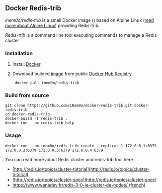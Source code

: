 ## Docker Redis-trib

*inem0o/redis-trib* is a small Docker image () based on Alpine Linux ([read more about Alpine Linux](http://gliderlabs.viewdocs.io/docker-alpine/)) providing Redis-trib.

*Redis-trib* is a command line tool executing commands to manage a Redis cluster


### Installation

1. Install [Docker](https://docs.docker.com/installation/#installation).

2. Download builded [image](https://registry.hub.docker.com/u/inem0o/redis-trib/) from public [Docker Hub Registry](https://registry.hub.docker.com/) 

		docker pull inem0o/redis-trib

### Build from source


	git clone https://github.com/iNem0o/docker-redis-trib.git docker-redis-trib
	cd docker-redis-trib
	docker build -t redis-trib .
	docker run --rm redis-trib help

### Usage


	docker run --rm inem0o/redis-trib create --replicas 1 172.0.0.1:6379 172.0.0.2:6379 172.0.0.3:6379 172.0.0.4:6379


You can read more about Redis cluster and redis-trib tool here :

- [http://redis.io/topics/cluster-tutorial](http://redis.io/topics/cluster-tutorial)
- [http://redis.io/topics/cluster-spec](http://redis.io/topics/cluster-spec)
- [https://www.wanadev.fr/redis-3-0-le-cluster-de-nodes/ (french)](https://www.wanadev.fr/redis-3-0-le-cluster-de-nodes)